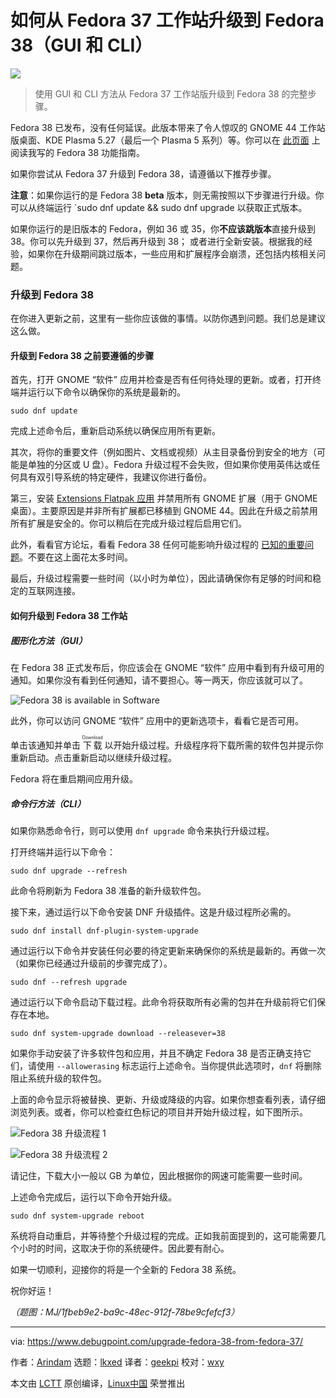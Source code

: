 [#]: subject: "How to Upgrade to Fedora 38 from Fedora 37 Workstation (GUI and CLI)"
[#]: via: "https://www.debugpoint.com/upgrade-fedora-38-from-fedora-37/"
[#]: author: "Arindam https://www.debugpoint.com/author/admin1/"
[#]: collector: "lkxed"
[#]: translator: "geekpi"
[#]: reviewer: "wxy"
[#]: publisher: "wxy"
[#]: url: "https://linux.cn/article-15829-1.html"

如何从 Fedora 37 工作站升级到 Fedora 38（GUI 和 CLI）
======

![][0]

> 使用 GUI 和 CLI 方法从 Fedora 37 工作站版升级到 Fedora 38 的完整步骤。

Fedora 38 已发布，没有任何延误。此版本带来了令人惊叹的 GNOME 44 工作站版桌面、KDE Plasma 5.27（最后一个 Plasma 5 系列）等。你可以在 [此页面][1] 上阅读我写的 Fedora 38 功能指南。

如果你尝试从 Fedora 37 升级到 Fedora 38，请遵循以下推荐步骤。

**注意**：如果你运行的是 Fedora 38 **beta** 版本，则无需按照以下步骤进行升级。你可以从终端运行 `sudo dnf update && sudo dnf upgrade 以获取正式版本。

如果你运行的是旧版本的 Fedora，例如 36 或 35，你**不应该跳版本**直接升级到 38。你可以先升级到 37，然后再升级到 38； 或者进行全新安装。根据我的经验，如果你在升级期间跳过版本，一些应用和扩展程序会崩溃，还包括内核相关问题。

### 升级到 Fedora 38

在你进入更新之前，这里有一些你应该做的事情。以防你遇到问题。我们总是建议这么做。

#### 升级到 Fedora 38 之前要遵循的步骤

首先，打开 GNOME “软件” 应用并检查是否有任何待处理的更新。或者，打开终端并运行以下命令以确保你的系统是最新的。

```
sudo dnf update
```

完成上述命令后，重新启动系统以确保应用所有更新。

其次，将你的重要文件（例如图片、文档或视频）从主目录备份到安全的地方（可能是单独的分区或 U 盘）。Fedora 升级过程不会失败，但如果你使用英伟达或任何具有双引导系统的特定硬件，我建议你进行备份。

第三，安装 [Extensions Flatpak 应用][2] 并禁用所有 GNOME 扩展（用于 GNOME 桌面）。主要原因是并非所有扩展都已移植到 GNOME 44。因此在升级之前禁用所有扩展是安全的。你可以稍后在完成升级过程后启用它们。

此外，看看官方论坛，看看 Fedora 38 任何可能影响升级过程的 [已知的重要问题][3]。不要在这上面花太多时间。

最后，升级过程需要一些时间（以小时为单位），因此请确保你有足够的时间和稳定的互联网连接。

#### 如何升级到 Fedora 38 工作站

##### 图形化方法（GUI）

在 Fedora 38 正式发布后，你应该会在 GNOME “软件” 应用中看到有升级可用的通知。如果你没有看到任何通知，请不要担心。等一两天，你应该就可以了。

![Fedora 38 is available in Software][4]

此外，你可以访问 GNOME “软件” 应用中的更新选项卡，看看它是否可用。

单击该通知并单击 <ruby>下载<rt>Download</rt></ruby> 以开始升级过程。升级程序将下载所需的软件包并提示你重新启动。点击重新启动以继续升级过程。

Fedora 将在重启期间应用升级。

##### 命令行方法（CLI）

如果你熟悉命令行，则可以使用 `dnf upgrade` 命令来执行升级过程。

打开终端并运行以下命令：

```
sudo dnf upgrade --refresh
```

此命令将刷新为 Fedora 38 准备的新升级软件包。

接下来，通过运行以下命令安装 DNF 升级插件。这是升级过程所必需的。

```
sudo dnf install dnf-plugin-system-upgrade
```

通过运行以下命令并安装任何必要的待定更新来确保你的系统是最新的。再做一次（如果你已经通过升级前的步骤完成了）。

```
sudo dnf --refresh upgrade
```

通过运行以下命令启动下载过程。此命令将获取所有必需的包并在升级前将它们保存在本地。

```
sudo dnf system-upgrade download --releasever=38
```

如果你手动安装了许多软件包和应用，并且不确定 Fedora 38 是否正确支持它们，请使用 `--allowerasing` 标志运行上述命令。当你提供此选项时，`dnf` 将删除阻止系统升级的软件包。

上面的命令显示将被替换、更新、升级或降级的内容。如果你想查看列表，请仔细浏览列表。或者，你可以检查红色标记的项目并开始升级过程，如下图所示。

![Fedora 38 升级流程 1][5]

![Fedora 38 升级流程 2][6]

请记住，下载大小一般以 GB 为单位，因此根据你的网速可能需要一些时间。

上述命令完成后，运行以下命令开始升级。

```
sudo dnf system-upgrade reboot
```

系统将自动重启，并等待整个升级过程的完成。正如我前面提到的，这可能需要几个小时的时间，这取决于你的系统硬件。因此要有耐心。

如果一切顺利，迎接你的将是一个全新的 Fedora 38 系统。

祝你好运！

*（题图：MJ/1fbeb9e2-ba9c-48ec-912f-78be9cfefcf3）*

--------------------------------------------------------------------------------

via: https://www.debugpoint.com/upgrade-fedora-38-from-fedora-37/

作者：[Arindam][a]
选题：[lkxed][b]
译者：[geekpi](https://github.com/geekpi)
校对：[wxy](https://github.com/wxy)

本文由 [LCTT](https://github.com/LCTT/TranslateProject) 原创编译，[Linux中国](https://linux.cn/) 荣誉推出

[a]: https://www.debugpoint.com/author/admin1/
[b]: https://github.com/lkxed/
[1]: https://www.debugpoint.com/fedora-38/
[2]: https://flathub.org/apps/details/org.gnome.Extensions
[3]: https://discussion.fedoraproject.org/tags/c/ask/common-issues/82/none/f38
[4]: https://www.debugpoint.com/wp-content/uploads/2023/04/Fedora-38-is-available-in-Software.jpg
[5]: https://www.debugpoint.com/wp-content/uploads/2023/04/Fedora-38-Upgrade-process-1.jpg
[6]: https://www.debugpoint.com/wp-content/uploads/2023/04/Fedora-38-Upgrade-process-2.jpg
[0]: https://img.linux.net.cn/data/attachment/album/202305/19/225802a22pkken0nubiw9g.jpg